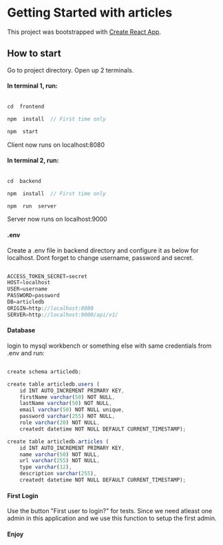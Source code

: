 # Getting Started with articles

This project was bootstrapped with [Create React App](https://github.com/facebook/create-react-app).


## How to start

Go to project directory.
Open up 2 terminals.


#### In terminal 1, run:

```js

cd  frontend

npm  install  // First time only

npm  start

```
Client now runs on localhost:8080


#### In terminal 2, run:
  
```js

cd  backend

npm  install  // First time only

npm  run  server

```
Server now runs on localhost:9000



#### .env

Create a .env file in backend directory and configure it as below for localhost.
Dont forget to change username, password and secret.

```js

ACCESS_TOKEN_SECRET=secret
HOST=localhost
USER=username
PASSWORD=password
DB=articledb
ORIGIN=http://localhost:8080
SERVER=http://localhost:9000/api/v1/

```

#### Database

login to mysql workbench or something else with same credentials from .env and run:

```js

create schema articledb;

create table articledb.users (
	id INT AUTO_INCREMENT PRIMARY KEY,
	firstName varchar(50) NOT NULL,
	lastName varchar(50) NOT NULL,
	email varchar(50) NOT NULL unique,
	password varchar(255) NOT NULL,
	role varchar(20) NOT NULL,
	createdt datetime NOT NULL DEFAULT CURRENT_TIMESTAMP);

create table articledb.articles (
	id INT AUTO_INCREMENT PRIMARY KEY,
	name varchar(50) NOT NULL,
	url varchar(255) NOT NULL,
	type varchar(12),
	description varchar(255),
	createdt datetime NOT NULL DEFAULT CURRENT_TIMESTAMP);

```



#### First Login

Use the button "First user to login?" for tests.
Since we need atleast one admin in this application and we use this function to setup the first admin.


#### Enjoy